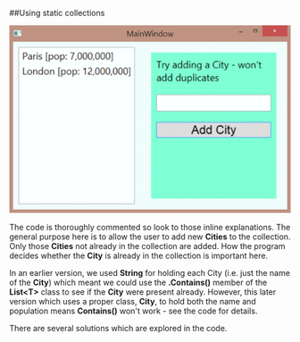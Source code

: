 ##Using static collections

![Screenshot](img.gif)

The code is thoroughly commented so look to those inline explanations.
The general purpose here is to allow the user to add new **Cities** to the collection. Only those **Cities** not already in the collection are added.
How the program decides whether the **City** is already in the collection is important here.

In an earlier version, we used **String** for holding each City (i.e. just the name of the **City**) which meant we could use the **.Contains()** member of the **List&lt;T&gt;** class to see if the **City** were present already.
However, this later version which uses a proper class, **City**, to hold both the name and population means **Contains()** won't work - see the code for details.

There are several solutions which are explored in the code.
